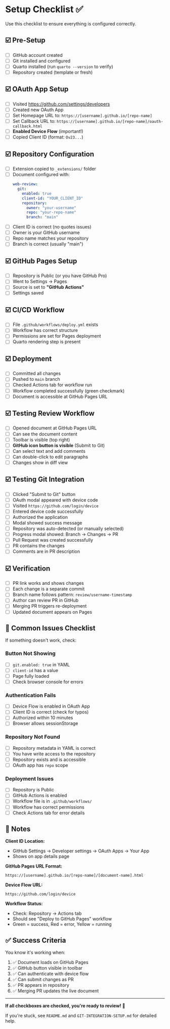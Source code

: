 # Setup Checklist ✅

Use this checklist to ensure everything is configured correctly.

## ☑️ Pre-Setup

- [ ] GitHub account created
- [ ] Git installed and configured
- [ ] Quarto installed (run `quarto --version` to verify)
- [ ] Repository created (template or fresh)

## ☑️ OAuth App Setup

- [ ] Visited https://github.com/settings/developers
- [ ] Created new OAuth App
- [ ] Set Homepage URL to: `https://[username].github.io/[repo-name]`
- [ ] Set Callback URL to: `https://[username].github.io/[repo-name]/oauth-callback.html`
- [ ] **Enabled Device Flow** (important!)
- [ ] Copied Client ID (format: `Ov23...`)

## ☑️ Repository Configuration

- [ ] Extension copied to `_extensions/` folder
- [ ] Document configured with:
  ```yaml
  web-review:
    git:
      enabled: true
      client-id: "YOUR_CLIENT_ID"
      repository:
        owner: "your-username"
        repo: "your-repo-name"
        branch: "main"
  ```
- [ ] Client ID is correct (no quotes issues)
- [ ] Owner is your GitHub username
- [ ] Repo name matches your repository
- [ ] Branch is correct (usually "main")

## ☑️ GitHub Pages Setup

- [ ] Repository is Public (or you have GitHub Pro)
- [ ] Went to Settings → Pages
- [ ] Source is set to **"GitHub Actions"**
- [ ] Settings saved

## ☑️ CI/CD Workflow

- [ ] File `.github/workflows/deploy.yml` exists
- [ ] Workflow has correct structure
- [ ] Permissions are set for Pages deployment
- [ ] Quarto rendering step is present

## ☑️ Deployment

- [ ] Committed all changes
- [ ] Pushed to `main` branch
- [ ] Checked Actions tab for workflow run
- [ ] Workflow completed successfully (green checkmark)
- [ ] Document is accessible at GitHub Pages URL

## ☑️ Testing Review Workflow

- [ ] Opened document at GitHub Pages URL
- [ ] Can see the document content
- [ ] Toolbar is visible (top right)
- [ ] **GitHub icon button is visible** (Submit to Git)
- [ ] Can select text and add comments
- [ ] Can double-click to edit paragraphs
- [ ] Changes show in diff view

## ☑️ Testing Git Integration

- [ ] Clicked "Submit to Git" button
- [ ] OAuth modal appeared with device code
- [ ] Visited `https://github.com/login/device`
- [ ] Entered device code successfully
- [ ] Authorized the application
- [ ] Modal showed success message
- [ ] Repository was auto-detected (or manually selected)
- [ ] Progress modal showed: Branch → Changes → PR
- [ ] Pull Request was created successfully
- [ ] PR contains the changes
- [ ] Comments are in PR description

## ☑️ Verification

- [ ] PR link works and shows changes
- [ ] Each change is a separate commit
- [ ] Branch name follows pattern: `review/username-timestamp`
- [ ] Author can review PR in GitHub
- [ ] Merging PR triggers re-deployment
- [ ] Updated document appears on Pages

## 🚨 Common Issues Checklist

If something doesn't work, check:

### Button Not Showing
- [ ] `git.enabled: true` in YAML
- [ ] `client-id` has a value
- [ ] Page fully loaded
- [ ] Check browser console for errors

### Authentication Fails
- [ ] Device Flow is enabled in OAuth App
- [ ] Client ID is correct (check for typos)
- [ ] Authorized within 10 minutes
- [ ] Browser allows sessionStorage

### Repository Not Found
- [ ] Repository metadata in YAML is correct
- [ ] You have write access to the repository
- [ ] Repository exists and is accessible
- [ ] OAuth app has `repo` scope

### Deployment Issues
- [ ] Repository is Public
- [ ] GitHub Actions is enabled
- [ ] Workflow file is in `.github/workflows/`
- [ ] Workflow has correct permissions
- [ ] Check Actions tab for error details

## 📝 Notes

**Client ID Location:**
- GitHub Settings → Developer settings → OAuth Apps → Your App
- Shows on app details page

**GitHub Pages URL Format:**
```
https://[username].github.io/[repo-name]/[document-name].html
```

**Device Flow URL:**
```
https://github.com/login/device
```

**Workflow Status:**
- Check: Repository → Actions tab
- Should see "Deploy to GitHub Pages" workflow
- Green = success, Red = error, Yellow = running

## ✅ Success Criteria

You know it's working when:
1. ✅ Document loads on GitHub Pages
2. ✅ GitHub button visible in toolbar
3. ✅ Can authenticate with device flow
4. ✅ Can submit changes as PR
5. ✅ PR appears in repository
6. ✅ Merging PR updates the live document

---

**If all checkboxes are checked, you're ready to review! 🎉**

If you're stuck, see `README.md` and `GIT-INTEGRATION-SETUP.md` for detailed help.
